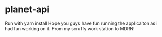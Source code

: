 # planet-api
Run with yarn install
Hope you guys have fun running the applicaiton as i had fun working on it.
From my scruffy work station to MDRN!
